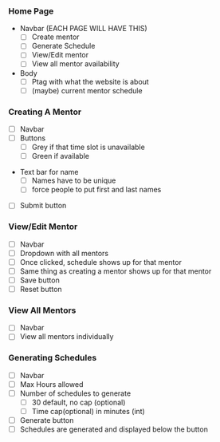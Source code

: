 ### Home Page
- Navbar (EACH PAGE WILL HAVE THIS)
    - [ ] Create mentor
    - [ ] Generate Schedule
    - [ ] View/Edit mentor
    - [ ] View all mentor availability
- Body
    - [ ] Ptag with what the website is about
    - [ ] (maybe) current mentor schedule
### Creating A Mentor
- [ ] Navbar
- [ ] Buttons
    - [ ] Grey if that time slot is unavailable
    - [ ] Green if available
- Text bar for name
    - [ ] Names have to be unique 
    - [ ] force people to put first and last names
- [ ] Submit button
### View/Edit  Mentor
- [ ] Navbar
- [ ] Dropdown with all mentors
- [ ] Once clicked, schedule shows up for that mentor
- [ ] Same thing as creating a mentor shows up for that mentor
- [ ] Save button
- [ ] Reset button
### View All Mentors
- [ ] Navbar
- [ ] View all mentors individually
### Generating Schedules
- [ ] Navbar
- [ ] Max Hours allowed
- [ ] Number of schedules to generate
    - [ ] 30 default, no cap (optional)
    - [ ] Time cap(optional) in minutes (int)
- [ ] Generate button
- [ ] Schedules are generated and displayed below the button
